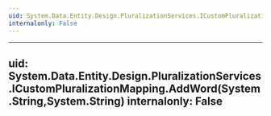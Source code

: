```yaml
---
uid: System.Data.Entity.Design.PluralizationServices.ICustomPluralizationMapping
internalonly: False
---
```


---
uid: System.Data.Entity.Design.PluralizationServices.ICustomPluralizationMapping.AddWord(System.String,System.String)
internalonly: False
---

